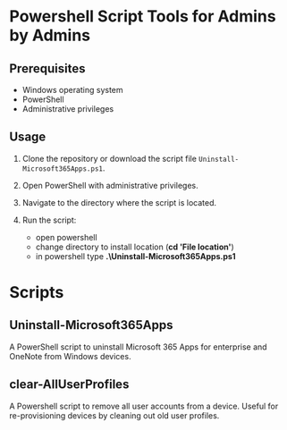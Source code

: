 # Powershell Script Tools for Admins by Admins

## Prerequisites

- Windows operating system
- PowerShell
- Administrative privileges

## Usage

1. Clone the repository or download the script file `Uninstall-Microsoft365Apps.ps1`.
2. Open PowerShell with administrative privileges.
3. Navigate to the directory where the script is located.
4. Run the script:

   - open powershell
   - change directory to install location (**cd 'File location'**)
   - in powershell type **.\Uninstall-Microsoft365Apps.ps1**

# Scripts

## Uninstall-Microsoft365Apps
A PowerShell script to uninstall Microsoft 365 Apps for enterprise and OneNote from Windows devices.


## clear-AllUserProfiles
A Powershell script to remove all user accounts from a device. Useful for re-provisioning devices by cleaning out old user profiles.

